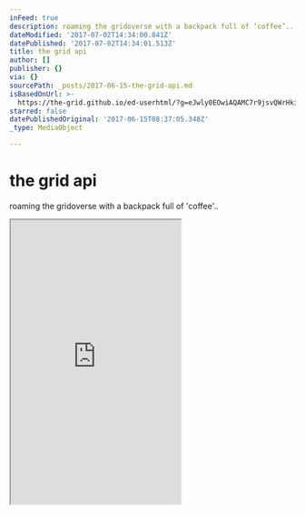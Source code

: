 ```yaml
---
inFeed: true
description: roaming the gridoverse with a backpack full of ‘coffee’..
dateModified: '2017-07-02T14:34:00.841Z'
datePublished: '2017-07-02T14:34:01.513Z'
title: the grid api
author: []
publisher: {}
via: {}
sourcePath: _posts/2017-06-15-the-grid-api.md
isBasedOnUrl: >-
  https://the-grid.github.io/ed-userhtml/?g=eJwly0EOwiAQAMC7r9jsvQWrHkiAr5hm2UQMFAIb0d_b6mlOYzu1WAV6I4dKjTHmWkabY1E_nx2B38JtW9Mkn8oOH5ITeqv-08MJbIgvoLT27vBYE5WceZP9xuCQ-WIoLHQ_X43R-qYXffw9-S8MGCoC
starred: false
datePublishedOriginal: '2017-06-15T08:37:05.348Z'
_type: MediaObject

---
```

# the grid api

roaming the gridoverse with a backpack full of 'coffee'..

<iframe src="https://the-grid.github.io/ed-userhtml/?g=eJwly0EOwiAQAMC7r9jsvQWrHkiAr5hm2UQMFAIb0d_b6mlOYzu1WAV6I4dKjTHmWkabY1E_nx2B38JtW9Mkn8oOH5ITeqv-08MJbIgvoLT27vBYE5WceZP9xuCQ-WIoLHQ_X43R-qYXffw9-S8MGCoC" height="500" style=""></iframe>